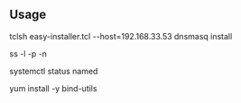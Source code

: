 ## Usage

tclsh easy-installer.tcl --host=192.168.33.53 dnsmasq install

ss -l -p -n

systemctl status named

yum install -y bind-utils
